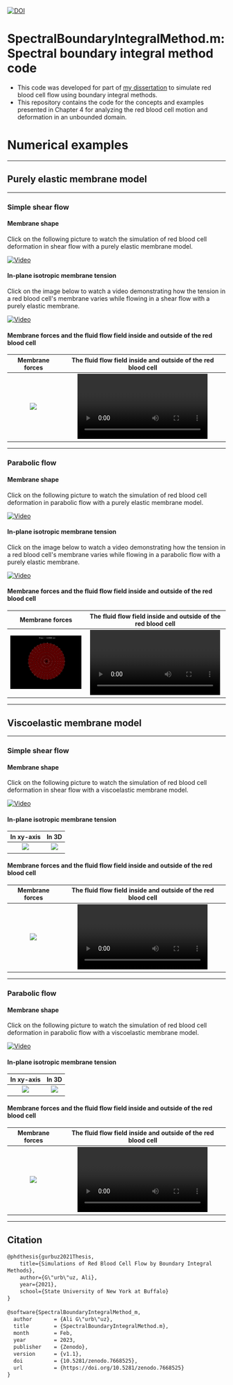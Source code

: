 [![DOI](https://zenodo.org/badge/580601900.svg)](https://zenodo.org/badge/latestdoi/580601900)

# SpectralBoundaryIntegralMethod.m: Spectral boundary integral method code

- This code was developed for part of [my dissertation](https://www.researchgate.net/publication/355033649_Simulations_of_Red_Blood_Cell_Flow_by_Boundary_Integral_Methods) to simulate red blood cell flow using boundary integral methods.
- This repository contains the code for the concepts and examples presented in Chapter 4 for analyzing the red blood cell motion and deformation in an unbounded domain.

# Numerical examples

---

## Purely elastic membrane model

---

### Simple shear flow

#### Membrane shape

Click on the following picture to watch the simulation of red blood cell deformation in shear flow with a purely elastic membrane model.

[![Video](https://img.youtube.com/vi/w_5CqQsjlxM/maxresdefault.jpg)](https://www.youtube.com/watch?v=w_5CqQsjlxM)

#### In-plane isotropic membrane tension

Click on the image below to watch a video demonstrating how the tension in a red blood cell's membrane varies while flowing in a shear flow with a purely elastic membrane.

[![Video](https://img.youtube.com/vi/BUEJtE-vI2Y/maxresdefault.jpg)](https://www.youtube.com/watch?v=BUEJtE-vI2Y)

#### Membrane forces and the fluid flow field inside and outside of the red blood cell

|Membrane forces | The fluid flow field inside and outside of the red blood cell|
| :-: | :-: |
|<img src="Results/ElasticRBC_Shear_N16/MembraneForcesProfileElasticRBC_Shear_N16_xy.gif">|<video src="https://user-images.githubusercontent.com/13091572/209028388-9f9fb88d-4f5b-4100-90b3-717cebe39da9.mp4" >|

---

### Parabolic flow

#### Membrane shape

Click on the following picture to watch the simulation of red blood cell deformation in parabolic flow with a purely elastic membrane model.

[![Video](https://img.youtube.com/vi/OSZr69uMuz8/maxresdefault.jpg)](https://www.youtube.com/watch?v=OSZr69uMuz8)

#### In-plane isotropic membrane tension

Click on the image below to watch a video demonstrating how the tension in a red blood cell's membrane varies while flowing in a parabolic flow with a purely elastic membrane.

[![Video](https://img.youtube.com/vi/K_WhBSuUISE/maxresdefault.jpg)](https://www.youtube.com/watch?v=K_WhBSuUISE)

#### Membrane forces and the fluid flow field inside and outside of the red blood cell

|Membrane forces | The fluid flow field inside and outside of the red blood cell|
| :-: | :-: |
|<img src="Results/ElasticRBC_Parabolic_N16/MembraneForcesProfileElasticRBC_Parabolic_N16_xy.gif">|<video src="https://user-images.githubusercontent.com/13091572/209022041-c561f04c-ca31-4d72-a89f-f6524374c075.mp4" >|

---

## Viscoelastic membrane model

---

### Simple shear flow

#### Membrane shape

Click on the following picture to watch the simulation of red blood cell deformation in shear flow with a viscoelastic membrane model.

[![Video](https://img.youtube.com/vi/k6qviRGyb-k/maxresdefault.jpg)](https://www.youtube.com/watch?v=k6qviRGyb-k)

#### In-plane isotropic membrane tension

| In xy-axis | In 3D |
| :-: | :-: |
|<img src="Results/MemViscosityRBC_Shear_N16/isotropicTensionMemViscosityRBC_Shear_N16_xy.gif">|<img src="Results/MemViscosityRBC_Shear_N16/isotropicTensionMemViscosityRBC_Shear_N16_3D.gif">|

#### Membrane forces and the fluid flow field inside and outside of the red blood cell

|Membrane forces | The fluid flow field inside and outside of the red blood cell|
| :-: | :-: |
|<img src="Results/MemViscosityRBC_Shear_N16/MembraneForcesProfileMemViscosityRBC_Shear_N16_xy.gif">|<video src="https://user-images.githubusercontent.com/13091572/209063703-8fa09fb1-42ff-4e24-94c9-ef068381d145.mp4">|

---

### Parabolic flow

#### Membrane shape

Click on the following picture to watch the simulation of red blood cell deformation in parabolic flow with a viscoelastic membrane model.

[![Video](https://img.youtube.com/vi/WsTkOA8WZ4Y/maxresdefault.jpg)](https://www.youtube.com/watch?v=WsTkOA8WZ4Y)

#### In-plane isotropic membrane tension

| In xy-axis | In 3D |
| :-: | :-: |
|<img src="Results/MemViscosityRBC_Parabolic_N16/isotropicTensionMemViscosityRBC_Parabolic_N16_xy.gif">|<img src="Results/MemViscosityRBC_Parabolic_N16/isotropicTensionMemViscosityRBC_Parabolic_N16_3D.gif">|

#### Membrane forces and the fluid flow field inside and outside of the red blood cell

|Membrane forces | The fluid flow field inside and outside of the red blood cell|
| :-: | :-: |
|<img src="Results/MemViscosityRBC_Parabolic_N16/MembraneForcesProfileMemViscosityRBC_Parabolic_N16_xy.gif">|<video src="https://user-images.githubusercontent.com/13091572/209037857-2d97b21f-55fd-42d1-8d96-dc1168a5cae4.mp4" >|

---

## Citation

    @phdthesis{gurbuz2021Thesis,
        title={Simulations of Red Blood Cell Flow by Boundary Integral Methods},
        author={G\"urb\"uz, Ali},
        year={2021},
        school={State University of New York at Buffalo}
    }
    
    @software{SpectralBoundaryIntegralMethod_m,
      author       = {Ali G\"urb\"uz},
      title        = {SpectralBoundaryIntegralMethod.m},
      month        = Feb,
      year         = 2023,
      publisher    = {Zenodo},
      version      = {v1.1},
      doi          = {10.5281/zenodo.7668525},
      url          = {https://doi.org/10.5281/zenodo.7668525}
    }
